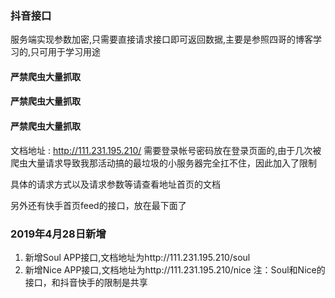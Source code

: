 ### 抖音接口

服务端实现参数加密,只需要直接请求接口即可返回数据,主要是参照四哥的博客学习的,只可用于学习用途

#### 严禁爬虫大量抓取
#### 严禁爬虫大量抓取
#### 严禁爬虫大量抓取

文档地址 : http://111.231.195.210/ 需要登录帐号密码放在登录页面的,由于几次被爬虫大量请求导致我那活动搞的最垃圾的小服务器完全扛不住，因此加入了限制

具体的请求方式以及请求参数等请查看地址首页的文档

另外还有快手首页feed的接口，放在最下面了


### 2019年4月28日新增

 1. 新增Soul APP接口,文档地址为http://111.231.195.210/soul
 2. 新增Nice APP接口,文档地址为http://111.231.195.210/nice
 注：Soul和Nice的接口，和抖音快手的限制是共享
